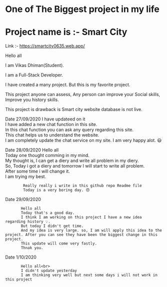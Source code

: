 # One of The Biggest project in my life

# Project name is :- Smart City

Link :- https://smartcity0635.web.app/

Hello all

I am Vikas Dhiman(Student).

I am a Full-Stack Developer.

I have created a many project. But this is my favorite project.

This project anyone can assess, Any person can improve your Social skills, Improve you history skills.

This project is drawback is 
    Smart city website database is not live.

Date 27/09/2020 I have updateed on it <br>
              I have added a new chat function in this site. <br>
              In this chat function you can ask any query regarding this site. <br>
              This chat helps us to understand the website.<br>
              I am completely update the chat service on my site. I am very happy alot. :smiley:

Date 28/09/2020 
            Hello all<br>
            Today one thought comming in my mind.<br>
                My thought is, I can get a diery and write all problem in my diery.<br>
            So, Today i got a diery and tomorrow I will start to write all problem. <br>
            After some time i will change it.<br>
            I am trying my best.<br>
            
            
            Really really i write in this github repo Readme file 
            Today is a very boring day. 😞
    

Date 29/09/2020
           
           Hello all 
           Today that's a good day.
           I think I am working on this project I have a new idea regarding history 💡.
           But today I didn't get time.
           And my idea is very large. so, I am will apply this idea to the project. After you can see they have been the biggest change in this project.
           This update will come very fastly.
           Thnak you.
           
           
Date 1/10/2020 
    
           Hello all<br>
           I didn't update yesterday 
           I am thinking very well but next some days i will not work in this project
